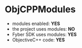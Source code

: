 # ObjCPPModules

- modules enabled: **YES**
- the project uses modules: **NO**
- Fyber SDK uses modules: **YES**
- ObjectiveC++ code: **YES**